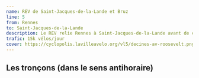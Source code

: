 ```yaml
---
name: REV de Saint-Jacques-de-la-Lande et Bruz
line: 5
from: Rennes
to: Saint-Jacques-de-la-Lande
description: Le REV relie Rennes à Saint-Jacques-de-la-Lande avant de continuer sur Bruz (à fusionner avec le REV de Bruz)
trafic: 15k vélos/jour
cover: https://cyclopolis.lavilleavelo.org/vl5/decines-av-roosevelt.png
---
```


## Les tronçons (dans le sens antihoraire)
